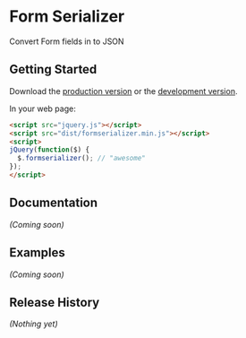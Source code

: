 # Form Serializer

Convert Form fields in to JSON

## Getting Started
Download the [production version][min] or the [development version][max].

[min]: https://raw.github.com/mouly/formserializer/master/dist/formserializer.min.js
[max]: https://raw.github.com/mouly/formserializer/master/dist/formserializer.js

In your web page:

```html
<script src="jquery.js"></script>
<script src="dist/formserializer.min.js"></script>
<script>
jQuery(function($) {
  $.formserializer(); // "awesome"
});
</script>
```

## Documentation
_(Coming soon)_

## Examples
_(Coming soon)_

## Release History
_(Nothing yet)_
